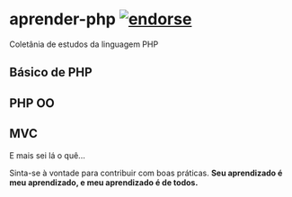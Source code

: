 aprender-php [![endorse](https://api.coderwall.com/tarcnux/endorsecount.png)](https://coderwall.com/tarcnux)
============

Coletânia de estudos da linguagem PHP

Básico de PHP
-----

PHP OO
-----

MVC
----

E mais sei lá o quê...

Sinta-se à vontade para contribuir com boas práticas. **Seu aprendizado é meu aprendizado, e meu aprendizado é de todos.**
